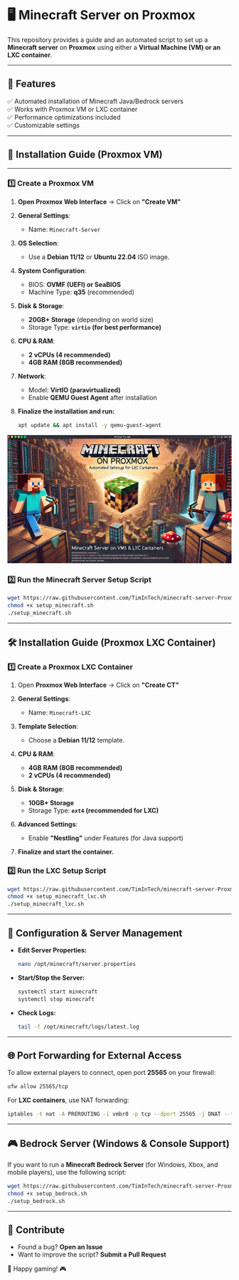 # 🖥️ Minecraft Server on Proxmox

This repository provides a guide and an automated script to set up a **Minecraft server** on **Proxmox** using either a **Virtual Machine (VM) or an LXC container**.

---

## 📌 **Features**
✅ Automated installation of Minecraft Java/Bedrock servers  
✅ Works with Proxmox VM or LXC container  
✅ Performance optimizations included  
✅ Customizable settings

  

---
## 🚀 **Installation Guide (Proxmox VM)**  

---

### **1️⃣ Create a Proxmox VM**

1. **Open Proxmox Web Interface** → Click on **"Create VM"**  
2. **General Settings**:  
   - Name: `Minecraft-Server`  

3. **OS Selection**:  
   - Use a **Debian 11/12** or **Ubuntu 22.04** ISO image.  

4. **System Configuration**:  
   - BIOS: **OVMF (UEFI) or SeaBIOS**  
   - Machine Type: **q35** (recommended)  

5. **Disk & Storage**:  
   - **20GB+ Storage** (depending on world size)  
   - Storage Type: **`virtio` (for best performance)**  

6. **CPU & RAM**:  
   - **2 vCPUs (4 recommended)**  
   - **4GB RAM (8GB recommended)**  

7. **Network**:  
   - Model: **VirtIO (paravirtualized)**  
   - Enable **QEMU Guest Agent** after installation  

8. **Finalize the installation and run:**  
   ```bash
   apt update && apt install -y qemu-guest-agent
   ```


![Minecraft Server Setup](https://github.com/TimInTech/minecraft-server-Proxmox/blob/main/minecraft-setup.png?raw=true)


### **2️⃣ Run the Minecraft Server Setup Script**
```bash
wget https://raw.githubusercontent.com/TimInTech/minecraft-server-Proxmox/main/setup_minecraft.sh
chmod +x setup_minecraft.sh
./setup_minecraft.sh
```

---

## 🛠️ **Installation Guide (Proxmox LXC Container)**  

### **1️⃣ Create a Proxmox LXC Container**
1. Open **Proxmox Web Interface** → Click on **"Create CT"**  
2. **General Settings**:  
   - Name: `Minecraft-LXC`  

3. **Template Selection**:  
   - Choose a **Debian 11/12** template.  

4. **CPU & RAM**:  
   - **4GB RAM (8GB recommended)**  
   - **2 vCPUs (4 recommended)**  

5. **Disk & Storage**:  
   - **10GB+ Storage**  
   - Storage Type: **`ext4` (recommended for LXC)**  

6. **Advanced Settings**:  
   - Enable **"Nestling"** under Features (for Java support)  

7. **Finalize and start the container.**  

### **2️⃣ Run the LXC Setup Script**
```bash
wget https://raw.githubusercontent.com/TimInTech/minecraft-server-Proxmox/main/setup_minecraft_lxc.sh
chmod +x setup_minecraft_lxc.sh
./setup_minecraft_lxc.sh
```

---

## 🔧 **Configuration & Server Management**
- **Edit Server Properties:**  
  ```bash
  nano /opt/minecraft/server.properties
  ```

- **Start/Stop the Server:**  
  ```bash
  systemctl start minecraft
  systemctl stop minecraft
  ```

- **Check Logs:**  
  ```bash
  tail -f /opt/minecraft/logs/latest.log
  ```

---

## 🌐 **Port Forwarding for External Access**
To allow external players to connect, open port **25565** on your firewall:

```bash
ufw allow 25565/tcp
```

For **LXC containers**, use NAT forwarding:

```bash
iptables -t nat -A PREROUTING -i vmbr0 -p tcp --dport 25565 -j DNAT --to-destination 192.168.1.100:25565
```

---

## 🎮 **Bedrock Server (Windows & Console Support)**
If you want to run a **Minecraft Bedrock Server** (for Windows, Xbox, and mobile players), use the following script:

```bash
wget https://raw.githubusercontent.com/TimInTech/minecraft-server-Proxmox/main/setup_bedrock.sh
chmod +x setup_bedrock.sh
./setup_bedrock.sh
```

---

## 🤝 **Contribute**
- Found a bug? **Open an Issue**  
- Want to improve the script? **Submit a Pull Request**  

🚀 Happy gaming! 🎮  
```
